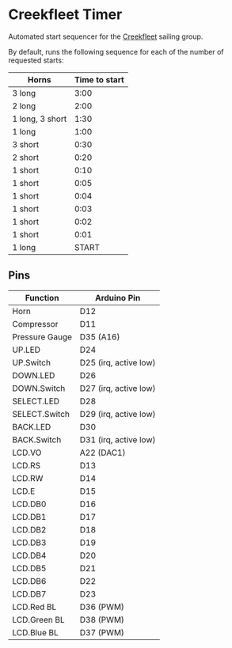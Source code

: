 Creekfleet Timer
================

Automated start sequencer for the [Creekfleet](https://creekfleet.org) sailing group.

By default, runs the following sequence for each of the number of requested starts:

| Horns             | Time to start |
| ----------------- | ------------- |
| 3 long            | 3:00          |
| 2 long            | 2:00          |
| 1 long, 3 short   | 1:30          |
| 1 long            | 1:00          |
| 3 short           | 0:30          |
| 2 short           | 0:20          |
| 1 short           | 0:10          |
| 1 short           | 0:05          |
| 1 short           | 0:04          |
| 1 short           | 0:03          |
| 1 short           | 0:02          |
| 1 short           | 0:01          |
| 1 long            | START         |

## Pins

| Function      | Arduino Pin          |
| ------------- | -------------------- |
| Horn          | D12                  |
| Compressor    | D11                  |
| Pressure Gauge| D35 (A16)            |
| UP.LED        | D24                  |
| UP.Switch     | D25 (irq, active low)|
| DOWN.LED      | D26                  |
| DOWN.Switch   | D27 (irq, active low)|
| SELECT.LED    | D28                  |
| SELECT.Switch | D29 (irq, active low)|
| BACK.LED      | D30                  |
| BACK.Switch   | D31 (irq, active low)|
| LCD.VO        | A22 (DAC1)           |
| LCD.RS        | D13                  |
| LCD.RW        | D14                  |
| LCD.E         | D15                  |
| LCD.DB0       | D16                  |
| LCD.DB1       | D17                  |
| LCD.DB2       | D18                  |
| LCD.DB3       | D19                  |
| LCD.DB4       | D20                  |
| LCD.DB5       | D21                  |
| LCD.DB6       | D22                  |
| LCD.DB7       | D23                  |
| LCD.Red BL    | D36 (PWM)            |
| LCD.Green BL  | D38 (PWM)            |
| LCD.Blue BL   | D37 (PWM)            |